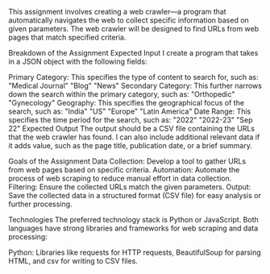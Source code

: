 This assignment involves creating a web crawler—a program that automatically navigates the web to collect specific information based on given parameters. The web crawler will be designed to find URLs from web pages that match specified criteria.

Breakdown of the Assignment
Expected Input
I create a program that takes in a JSON object with the following fields:

Primary Category: This specifies the type of content to search for, such as:
"Medical Journal"
"Blog"
"News"
Secondary Category: This further narrows down the search within the primary category, such as:
"Orthopedic"
"Gynecology"
Geography: This specifies the geographical focus of the search, such as:
"India"
"US"
"Europe"
"Latin America"
Date Range: This specifies the time period for the search, such as:
"2022"
"2022-23"
"Sep 22"
Expected Output
The output should be a CSV file containing the URLs that the web crawler has found. I can also include additional relevant data if it adds value, such as the page title, publication date, or a brief summary.

Goals of the Assignment
Data Collection: Develop a tool to gather URLs from web pages based on specific criteria.
Automation: Automate the process of web scraping to reduce manual effort in data collection.
Filtering: Ensure the collected URLs match the given parameters.
Output: Save the collected data in a structured format (CSV file) for easy analysis or further processing.


Technologies
The preferred technology stack is Python or JavaScript. Both languages have strong libraries and frameworks for web scraping and data processing:

Python: Libraries like requests for HTTP requests, BeautifulSoup for parsing HTML, and csv for writing to CSV files.
